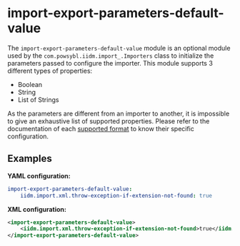 # import-export-parameters-default-value
The `import-export-parameters-default-value` module is an optional module used by the `com.powsybl.iidm.import_.Importers` class to initialize the parameters passed to configure the importer. This module supports 3 different types of properties:
- Boolean
- String
- List of Strings

As the parameters are different from an importer to another, it is impossible to give an exhaustive list of supported
properties. Please refer to the documentation of each [supported format](../../grid_exchange_formats/index.md) to know their specific configuration.

## Examples

**YAML configuration:**
```yaml
import-export-parameters-default-value:
    iidm.import.xml.throw-exception-if-extension-not-found: true
```

**XML configuration:**
```xml
<import-export-parameters-default-value>
    <iidm.import.xml.throw-exception-if-extension-not-found>true</iidm.import.xml.throw-exception-if-extension-not-found>
</import-export-parameters-default-value>
```
